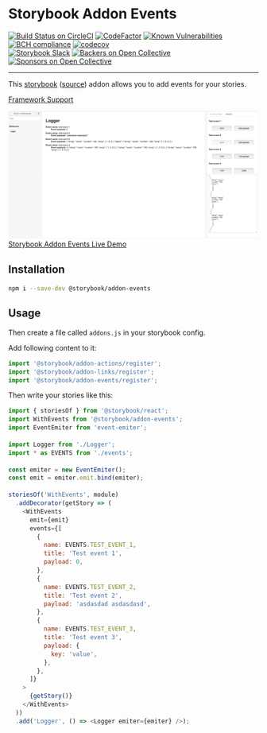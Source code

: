 # Storybook Addon Events

[![Build Status on CircleCI](https://circleci.com/gh/storybooks/storybook.svg?style=shield)](https://circleci.com/gh/storybooks/storybook)
[![CodeFactor](https://www.codefactor.io/repository/github/storybooks/storybook/badge)](https://www.codefactor.io/repository/github/storybooks/storybook)
[![Known Vulnerabilities](https://snyk.io/test/github/storybooks/storybook/8f36abfd6697e58cd76df3526b52e4b9dc894847/badge.svg)](https://snyk.io/test/github/storybooks/storybook/8f36abfd6697e58cd76df3526b52e4b9dc894847)
[![BCH compliance](https://bettercodehub.com/edge/badge/storybooks/storybook)](https://bettercodehub.com/results/storybooks/storybook) [![codecov](https://codecov.io/gh/storybooks/storybook/branch/master/graph/badge.svg)](https://codecov.io/gh/storybooks/storybook)  
[![Storybook Slack](https://now-examples-slackin-rrirkqohko.now.sh/badge.svg)](https://now-examples-slackin-rrirkqohko.now.sh/)
[![Backers on Open Collective](https://opencollective.com/storybook/backers/badge.svg)](#backers) [![Sponsors on Open Collective](https://opencollective.com/storybook/sponsors/badge.svg)](#sponsors)

* * *

This [storybook](https://storybooks.js.org) ([source](https://github.com/storybooks/storybook)) addon allows you to add events for your stories.

[Framework Support](https://github.com/storybooks/storybook/blob/master/ADDONS_SUPPORT.md)

![Storybook Addon Events Example](docs/demo1.png)
[Storybook Addon Events Live Demo](https://z4o4z.github.io/storybook-addon-events/index.html)

## Installation

```sh
npm i --save-dev @storybook/addon-events
```

## Usage

Then create a file called `addons.js` in your storybook config.

Add following content to it:

```js
import '@storybook/addon-actions/register';
import '@storybook/addon-links/register';
import '@storybook/addon-events/register';
```

Then write your stories like this:

```js
import { storiesOf } from '@storybook/react';
import WithEvents from '@storybook/addon-events';
import EventEmiter from 'event-emiter';

import Logger from './Logger';
import * as EVENTS from './events';

const emiter = new EventEmiter();
const emit = emiter.emit.bind(emiter);

storiesOf('WithEvents', module)
  .addDecorator(getStory => (
    <WithEvents
      emit={emit}
      events={[
        {
          name: EVENTS.TEST_EVENT_1,
          title: 'Test event 1',
          payload: 0,
        },
        {
          name: EVENTS.TEST_EVENT_2,
          title: 'Test event 2',
          payload: 'asdasdad asdasdasd',
        },
        {
          name: EVENTS.TEST_EVENT_3,
          title: 'Test event 3',
          payload: {
            key: 'value',
          },
        },
      ]}
    >
      {getStory()}
    </WithEvents>
  ))
  .add('Logger', () => <Logger emiter={emiter} />);
```
